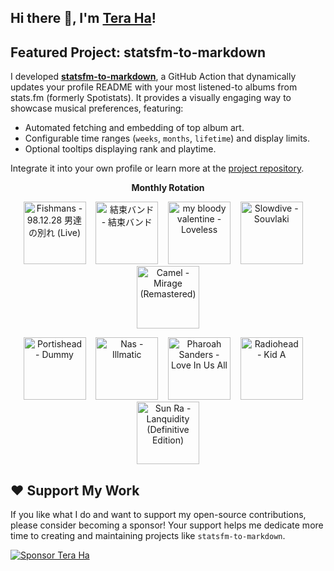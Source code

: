 ## Hi there 👋, I'm [Tera Ha](https://teraha.com)!

## Featured Project: statsfm-to-markdown

I developed **[statsfm-to-markdown](https://github.com/teraha-dev/statsfm-to-markdown)**, a GitHub Action that dynamically updates your profile README with your most listened-to albums from stats.fm (formerly Spotistats). It provides a visually engaging way to showcase musical preferences, featuring:

* Automated fetching and embedding of top album art.
* Configurable time ranges (`weeks`, `months`, `lifetime`) and display limits.
* Optional tooltips displaying rank and playtime.

Integrate it into your own profile or learn more at the [project repository](https://github.com/teraha-dev/statsfm-to-markdown).

<p align="center"><strong>Monthly Rotation</strong></p> 

<!-- STATSFM START -->

<p align="center"><a href="https://open.spotify.com/album/5K4YFkTizFoMOyN5Khfp7G" target="_blank" rel="noopener noreferrer" title="#1 Fishmans - 98.12.28 男達の別れ (Live) (11h 10m)"><img src="https://i.scdn.co/image/ab67616d0000b273b8b2f65e2dfa733439974801" alt="Fishmans - 98.12.28 男達の別れ (Live)" width="100" height="100"></a>    <a href="https://open.spotify.com/album/5ZGzGGNAB6U7QlKpdaMu0d" target="_blank" rel="noopener noreferrer" title="#2 結束バンド - 結束バンド (5h 0m)"><img src="https://i.scdn.co/image/ab67616d0000b27309ca036917527fa198ead7b1" alt="結束バンド - 結束バンド" width="100" height="100"></a>    <a href="https://open.spotify.com/album/3GH4IiI6jQAIvnHVdb5FB6" target="_blank" rel="noopener noreferrer" title="#3 my bloody valentine - Loveless (4h 38m)"><img src="https://is1-ssl.mzstatic.com/image/thumb/Music116/v4/d8/9c/a2/d89ca2ad-3191-d877-4c2f-13fb3e619a7b/887830015998.png/768x768bb.jpg" alt="my bloody valentine - Loveless" width="100" height="100"></a>    <a href="https://open.spotify.com/album/4i21O3uVh5palcfFhCjlT7" target="_blank" rel="noopener noreferrer" title="#4 Slowdive - Souvlaki (3h 17m)"><img src="https://is1-ssl.mzstatic.com/image/thumb/Music125/v4/c2/a0/a4/c2a0a495-ec33-27f1-c6db-0dff1c3ba15d/dj.pzrqoswp.jpg/768x768bb.jpg" alt="Slowdive - Souvlaki" width="100" height="100"></a>    <a href="#" target="_blank" rel="noopener noreferrer" title="#5 Camel - Mirage (Remastered) (3h 17m)"><img src="https://is1-ssl.mzstatic.com/image/thumb/Music118/v4/36/c0/15/36c015db-fa1b-c65c-67dc-302040ee3874/00042288292920.rgb.jpg/768x768bb.jpg" alt="Camel - Mirage (Remastered)" width="100" height="100"></a></p>
<p align="center"><a href="https://open.spotify.com/album/3539EbNgIdEDGBKkUf4wno" target="_blank" rel="noopener noreferrer" title="#6 Portishead - Dummy (2h 4m)"><img src="https://is1-ssl.mzstatic.com/image/thumb/Music115/v4/c1/71/93/c1719342-df7d-e9c5-c87c-53dae5afb289/00042282855329.rgb.jpg/768x768bb.jpg" alt="Portishead - Dummy" width="100" height="100"></a>    <a href="https://open.spotify.com/album/3kEtdS2pH6hKcMU9Wioob1" target="_blank" rel="noopener noreferrer" title="#7 Nas - Illmatic (1h 46m)"><img src="https://is1-ssl.mzstatic.com/image/thumb/Music125/v4/e8/13/50/e813500d-51cd-6c37-c405-53a668cbde97/886444072496.jpg/768x768bb.jpg" alt="Nas - Illmatic" width="100" height="100"></a>    <a href="https://open.spotify.com/album/1JxLSApMpvU99WyLV03B4e" target="_blank" rel="noopener noreferrer" title="#8 Pharoah Sanders - Love In Us All (1h 40m)"><img src="https://is1-ssl.mzstatic.com/image/thumb/Music113/v4/85/6f/28/856f28f7-f74b-9302-98a3-fcd1848eee43/19UMGIM36415.rgb.jpg/768x768bb.jpg" alt="Pharoah Sanders - Love In Us All" width="100" height="100"></a>    <a href="https://open.spotify.com/album/19RUXBFyM4PpmrLRdtqWbp" target="_blank" rel="noopener noreferrer" title="#9 Radiohead - Kid A (1h 34m)"><img src="https://is1-ssl.mzstatic.com/image/thumb/Music122/v4/bd/8e/13/bd8e1358-b367-a689-cb84-cebd0b067dc4/634904078263.png/768x768bb.jpg" alt="Radiohead - Kid A" width="100" height="100"></a>    <a href="https://open.spotify.com/album/6hwD6ZjtCYrZSBMmK5se46" target="_blank" rel="noopener noreferrer" title="#10 Sun Ra - Lanquidity (Definitive Edition) (1h 31m)"><img src="https://is1-ssl.mzstatic.com/image/thumb/Music124/v4/b3/2a/5f/b32a5f91-5551-1ac0-17c6-e6dd4dcc0292/4062548021820_3000.jpg/768x768bb.jpg" alt="Sun Ra - Lanquidity (Definitive Edition)" width="100" height="100"></a></p>
<!-- STATSFM END -->

## ❤️ Support My Work

If you like what I do and want to support my open-source contributions, please consider becoming a sponsor! Your support helps me dedicate more time to creating and maintaining projects like `statsfm-to-markdown`.

[![Sponsor Tera Ha](https://img.shields.io/github/sponsors/teraha-dev?style=social&logo=github)](https://github.com/sponsors/teraha-dev)
